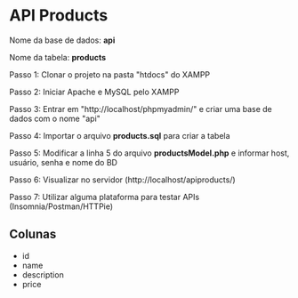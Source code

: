 # API Products
Nome da base de dados: <b>api</b>

Nome da tabela: <b>products</b>

Passo 1: Clonar o projeto na pasta "htdocs" do XAMPP

Passo 2: Iniciar Apache e MySQL pelo XAMPP

Passo 3: Entrar em "http://localhost/phpmyadmin/" e criar uma base de dados com o nome "api"

Passo 4: Importar o arquivo <b>products.sql</b> para criar a tabela

Passo 5: Modificar a linha 5 do arquivo <b>productsModel.php</b> e informar host, usuário, senha e nome do BD

Passo 6: Visualizar no servidor (http://localhost/apiproducts/)

Passo 7: Utilizar alguma plataforma para testar APIs (Insomnia/Postman/HTTPie)

## Colunas
- id 
- name 
- description
- price